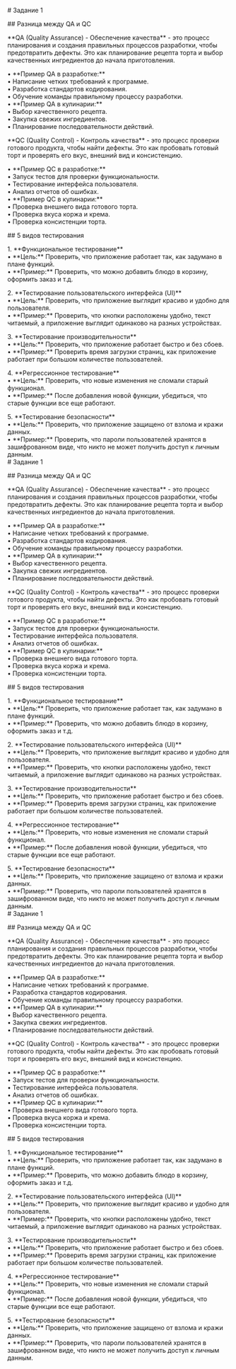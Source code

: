 \# Задание 1

\#\# Разница между QA и QC

\*\*QA (Quality Assurance) \- Обеспечение качества\*\* \- это процесс планирования и создания правильных процессов разработки, чтобы предотвратить дефекты. Это как планирование рецепта торта и выбор качественных ингредиентов до начала приготовления.

•   \*\*Пример QA в разработке:\*\*  
    •   Написание четких требований к программе.  
    •   Разработка стандартов кодирования.  
    •   Обучение команды правильному процессу разработки.  
•   \*\*Пример QA в кулинарии:\*\*  
    •   Выбор качественного рецепта.  
    •   Закупка свежих ингредиентов.  
    •   Планирование последовательности действий.

\*\*QC (Quality Control) \- Контроль качества\*\* \- это процесс проверки готового продукта, чтобы найти дефекты. Это как пробовать готовый торт и проверять его вкус, внешний вид и консистенцию.

•   \*\*Пример QC в разработке:\*\*  
    •   Запуск тестов для проверки функциональности.  
    •   Тестирование интерфейса пользователя.  
    •   Анализ отчетов об ошибках.  
•   \*\*Пример QC в кулинарии:\*\*  
    •   Проверка внешнего вида готового торта.  
    •   Проверка вкуса коржа и крема.  
    •   Проверка консистенции торта.

\#\# 5 видов тестирования

1\.  \*\*Функциональное тестирование\*\*  
    •   \*\*Цель:\*\* Проверить, что приложение работает так, как задумано в плане функций.  
    •   \*\*Пример:\*\* Проверить, что можно добавить блюдо в корзину, оформить заказ и т.д.

2\.  \*\*Тестирование пользовательского интерфейса (UI)\*\*  
    •   \*\*Цель:\*\* Проверить, что приложение выглядит красиво и удобно для пользователя.  
    •   \*\*Пример:\*\* Проверить, что кнопки расположены удобно, текст читаемый, а приложение выглядит одинаково на разных устройствах.

3\.  \*\*Тестирование производительности\*\*  
    •   \*\*Цель:\*\* Проверить, что приложение работает быстро и без сбоев.  
    •   \*\*Пример:\*\* Проверить время загрузки страниц, как приложение работает при большом количестве пользователей.

4\.  \*\*Регрессионное тестирование\*\*  
    •   \*\*Цель:\*\* Проверить, что новые изменения не сломали старый функционал.  
    •   \*\*Пример:\*\* После добавления новой функции, убедиться, что старые функции все еще работают.

5\.  \*\*Тестирование безопасности\*\*  
    •   \*\*Цель:\*\* Проверить, что приложение защищено от взлома и кражи данных.  
    •   \*\*Пример:\*\* Проверить, что пароли пользователей хранятся в зашифрованном виде, что никто не может получить доступ к личным данным.  
\# Задание 1

\#\# Разница между QA и QC

\*\*QA (Quality Assurance) \- Обеспечение качества\*\* \- это процесс планирования и создания правильных процессов разработки, чтобы предотвратить дефекты. Это как планирование рецепта торта и выбор качественных ингредиентов до начала приготовления.

•   \*\*Пример QA в разработке:\*\*  
    •   Написание четких требований к программе.  
    •   Разработка стандартов кодирования.  
    •   Обучение команды правильному процессу разработки.  
•   \*\*Пример QA в кулинарии:\*\*  
    •   Выбор качественного рецепта.  
    •   Закупка свежих ингредиентов.  
    •   Планирование последовательности действий.

\*\*QC (Quality Control) \- Контроль качества\*\* \- это процесс проверки готового продукта, чтобы найти дефекты. Это как пробовать готовый торт и проверять его вкус, внешний вид и консистенцию.

•   \*\*Пример QC в разработке:\*\*  
    •   Запуск тестов для проверки функциональности.  
    •   Тестирование интерфейса пользователя.  
    •   Анализ отчетов об ошибках.  
•   \*\*Пример QC в кулинарии:\*\*  
    •   Проверка внешнего вида готового торта.  
    •   Проверка вкуса коржа и крема.  
    •   Проверка консистенции торта.

\#\# 5 видов тестирования

1\.  \*\*Функциональное тестирование\*\*  
    •   \*\*Цель:\*\* Проверить, что приложение работает так, как задумано в плане функций.  
    •   \*\*Пример:\*\* Проверить, что можно добавить блюдо в корзину, оформить заказ и т.д.

2\.  \*\*Тестирование пользовательского интерфейса (UI)\*\*  
    •   \*\*Цель:\*\* Проверить, что приложение выглядит красиво и удобно для пользователя.  
    •   \*\*Пример:\*\* Проверить, что кнопки расположены удобно, текст читаемый, а приложение выглядит одинаково на разных устройствах.

3\.  \*\*Тестирование производительности\*\*  
    •   \*\*Цель:\*\* Проверить, что приложение работает быстро и без сбоев.  
    •   \*\*Пример:\*\* Проверить время загрузки страниц, как приложение работает при большом количестве пользователей.

4\.  \*\*Регрессионное тестирование\*\*  
    •   \*\*Цель:\*\* Проверить, что новые изменения не сломали старый функционал.  
    •   \*\*Пример:\*\* После добавления новой функции, убедиться, что старые функции все еще работают.

5\.  \*\*Тестирование безопасности\*\*  
    •   \*\*Цель:\*\* Проверить, что приложение защищено от взлома и кражи данных.  
    •   \*\*Пример:\*\* Проверить, что пароли пользователей хранятся в зашифрованном виде, что никто не может получить доступ к личным данным.  
\# Задание 1

\#\# Разница между QA и QC

\*\*QA (Quality Assurance) \- Обеспечение качества\*\* \- это процесс планирования и создания правильных процессов разработки, чтобы предотвратить дефекты. Это как планирование рецепта торта и выбор качественных ингредиентов до начала приготовления.

•   \*\*Пример QA в разработке:\*\*  
    •   Написание четких требований к программе.  
    •   Разработка стандартов кодирования.  
    •   Обучение команды правильному процессу разработки.  
•   \*\*Пример QA в кулинарии:\*\*  
    •   Выбор качественного рецепта.  
    •   Закупка свежих ингредиентов.  
    •   Планирование последовательности действий.

\*\*QC (Quality Control) \- Контроль качества\*\* \- это процесс проверки готового продукта, чтобы найти дефекты. Это как пробовать готовый торт и проверять его вкус, внешний вид и консистенцию.

•   \*\*Пример QC в разработке:\*\*  
    •   Запуск тестов для проверки функциональности.  
    •   Тестирование интерфейса пользователя.  
    •   Анализ отчетов об ошибках.  
•   \*\*Пример QC в кулинарии:\*\*  
    •   Проверка внешнего вида готового торта.  
    •   Проверка вкуса коржа и крема.  
    •   Проверка консистенции торта.

\#\# 5 видов тестирования

1\.  \*\*Функциональное тестирование\*\*  
    •   \*\*Цель:\*\* Проверить, что приложение работает так, как задумано в плане функций.  
    •   \*\*Пример:\*\* Проверить, что можно добавить блюдо в корзину, оформить заказ и т.д.

2\.  \*\*Тестирование пользовательского интерфейса (UI)\*\*  
    •   \*\*Цель:\*\* Проверить, что приложение выглядит красиво и удобно для пользователя.  
    •   \*\*Пример:\*\* Проверить, что кнопки расположены удобно, текст читаемый, а приложение выглядит одинаково на разных устройствах.

3\.  \*\*Тестирование производительности\*\*  
    •   \*\*Цель:\*\* Проверить, что приложение работает быстро и без сбоев.  
    •   \*\*Пример:\*\* Проверить время загрузки страниц, как приложение работает при большом количестве пользователей.

4\.  \*\*Регрессионное тестирование\*\*  
    •   \*\*Цель:\*\* Проверить, что новые изменения не сломали старый функционал.  
    •   \*\*Пример:\*\* После добавления новой функции, убедиться, что старые функции все еще работают.

5\.  \*\*Тестирование безопасности\*\*  
    •   \*\*Цель:\*\* Проверить, что приложение защищено от взлома и кражи данных.  
    •   \*\*Пример:\*\* Проверить, что пароли пользователей хранятся в зашифрованном виде, что никто не может получить доступ к личным данным.

